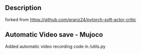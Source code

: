 ## Description
forked from https://github.com/pranz24/pytorch-soft-actor-critic

## Automatic Video save - Mujoco
Added automatic video recording code in /utils.py

